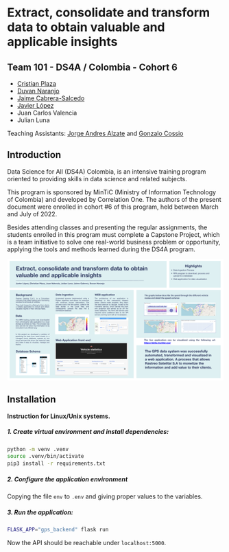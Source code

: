 # Extract, consolidate and transform data to obtain valuable and applicable insights

## Team 101  -  DS4A / Colombia - Cohort 6

* [Cristian Plaza](https://www.linkedin.com/in/christian-plaza-ortiz/)
* [Duvan Naranjo](https://www.linkedin.com/in/duvannaranjo/)
* [Jaime Cabrera-Salcedo](https://linkedin.com/in/jaimeh94)
* [Javier López](https://github.com/muniter)
* Juan Carlos Valencia
* Julian Luna

Teaching Assistants: [Jorge Andres Alzate](https://www.linkedin.com/in/jorge-andres-alzate-hoyos) and [Gonzalo Cossio](https://www.linkedin.com/in/gonzalo-cossio-escobar-0697a5115/)
## Introduction
Data Science for All (DS4A) Colombia, is an intensive training program oriented to providing skills in data science and related subjects.

This program is sponsored by MinTiC (Ministry of Information Technology of Colombia) and developed by Correlation One. The authors of the present document were enrolled in cohort #6 of this program, held between March and July of 2022.

Besides attending classes and presenting the regular assignments, the students enrolled in this program must complete a Capstone Project, which is a team initiative to solve one real-world business problem or opportunity, applying the tools and methods learned during the DS4A program.

![Datafolio](Datafolio-team_101.png)

## Installation

**Instruction for Linux/Unix systems.**

##### 1. Create virtual environment and install dependencies:

```bash
python -m venv .venv
source .venv/bin/activate
pip3 install -r requirements.txt
```

##### 2. Configure the application environment

Copying the file `env` to `.env` and giving proper values to the variables.

##### 3. Run the application:

```bash
FLASK_APP="gps_backend" flask run
```

Now the API should be reachable under `localhost:5000`.
